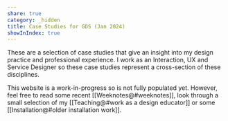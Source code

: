 ```yaml
---
share: true
category: _hidden
title: Case Studies for GDS (Jan 2024)
showInIndex: true
---
```



These are a selection of case studies that give an insight into my design practice and professional experience. I work as an Interaction, UX and Service Designer so these case studies represent a cross-section of these disciplines.

This website is a work-in-progress so is not fully populated yet. However, feel free to read some recent [[Weeknotes@#weeknotes]], look through a small selection of my [[Teaching@#work as a design educator]] or some [[Installation@#older installation work]].  


